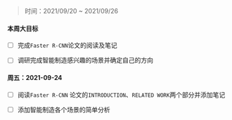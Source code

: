 > 时间：2021/09/20 ~ 2021/09/26



#### 本周大目标

- [ ] 完成`Faster R-CNN`论文的阅读及笔记
- [ ] 调研完成智能制造感兴趣的场景并确定自己的方向



#### 周五：2021-09-24

- [ ] 阅读`Faster R-CNN` 论文的`INTRODUCTION`、`RELATED WORK`两个部分并添加笔记
- [ ] 添加智能制造各个场景的简单分析

